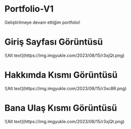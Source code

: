 # Portfolio-V1
Geliştirilmeye devam ettiğim portfolio!

<h1>Giriş Sayfası Görüntüsü</h1>
![Alt text](https://img.imgyukle.com/2023/08/15/r3xjQt.png)
<br>
<h1>Hakkımda Kısmı Görüntüsü</h1>
![Alt text](https://img.imgyukle.com/2023/08/15/r3xc8R.png)
<br>
<h1>Bana Ulaş Kısmı Görüntüsü</h1>
![Alt text](https://img.imgyukle.com/2023/08/15/r3xjQt.png)
